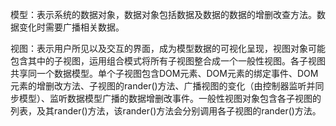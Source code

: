 模型：表示系统的数据对象，数据对象包括数据及数据的数据的增删改查方法。数据变化时需要广播相关数据。

视图：表示用户所见以及交互的界面，成为模型数据的可视化呈现，视图对象可能包含其中的子视图，运用组合模式将所有子视图整合成一个一般性视图。各子视图共享同一个数据模型。单个子视图包含DOM元素、DOM元素的绑定事件、DOM元素的增删改方法、子视图的rander\(\)方法、广播视图的变化（由控制器监听并同步模型）、监听数据模型广播的数据增删改事件。一般性视图对象包含各子视图的列表，及其rander\(\)方法，该rander\(\)方法会分别调用各子视图的rander\(\)方法。



